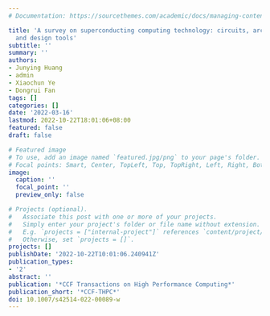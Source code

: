 ```yaml
---
# Documentation: https://sourcethemes.com/academic/docs/managing-content/

title: 'A survey on superconducting computing technology: circuits, architectures
  and design tools'
subtitle: ''
summary: ''
authors:
- Junying Huang
- admin
- Xiaochun Ye
- Dongrui Fan
tags: []
categories: []
date: '2022-03-16'
lastmod: 2022-10-22T18:01:06+08:00
featured: false
draft: false

# Featured image
# To use, add an image named `featured.jpg/png` to your page's folder.
# Focal points: Smart, Center, TopLeft, Top, TopRight, Left, Right, BottomLeft, Bottom, BottomRight.
image:
  caption: ''
  focal_point: ''
  preview_only: false

# Projects (optional).
#   Associate this post with one or more of your projects.
#   Simply enter your project's folder or file name without extension.
#   E.g. `projects = ["internal-project"]` references `content/project/deep-learning/index.md`.
#   Otherwise, set `projects = []`.
projects: []
publishDate: '2022-10-22T10:01:06.240941Z'
publication_types:
- '2'
abstract: ''
publication: '*CCF Transactions on High Performance Computing*'
publication_short: '*CCF-THPC*'
doi: 10.1007/s42514-022-00089-w
---
```

